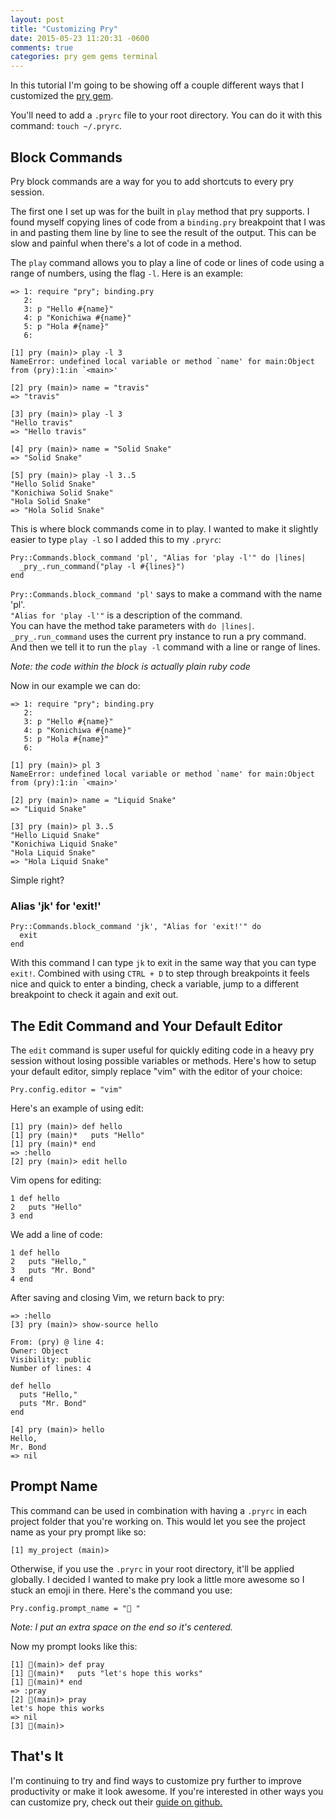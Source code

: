 ```yaml
---
layout: post
title: "Customizing Pry"
date: 2015-05-23 11:20:31 -0600
comments: true
categories: pry gem gems terminal
---
```


In this tutorial I'm going to be showing off a couple different ways that I customized the [pry gem](https://github.com/pry/pry).

You'll need to add a `.pryrc` file to your root directory. You can do it with this command: `touch ~/.pryrc`.

## Block Commands

Pry block commands are a way for you to add shortcuts to every pry session.

The first one I set up was for the built in `play` method that pry supports. I found myself copying lines of code from a `binding.pry` breakpoint that I was in and pasting them line by line to see the result of the output. This can be slow and painful when there's a lot of code in a method.

The `play` command allows you to play a line of code or lines of code using a range of numbers, using the flag `-l`. Here is an example:


```
=> 1: require "pry"; binding.pry
   2:
   3: p "Hello #{name}"
   4: p "Konichiwa #{name}"
   5: p "Hola #{name}"
   6:

[1] pry (main)> play -l 3
NameError: undefined local variable or method `name' for main:Object
from (pry):1:in `<main>'

[2] pry (main)> name = "travis"
=> "travis"

[3] pry (main)> play -l 3
"Hello travis"
=> "Hello travis"

[4] pry (main)> name = "Solid Snake"
=> "Solid Snake"

[5] pry (main)> play -l 3..5
"Hello Solid Snake"
"Konichiwa Solid Snake"
"Hola Solid Snake"
=> "Hola Solid Snake"
```

This is where block commands come in to play. I wanted to make it slightly easier to type `play -l` so I added this to my `.pryrc`:

```
Pry::Commands.block_command 'pl', "Alias for 'play -l'" do |lines|
  _pry_.run_command("play -l #{lines}")
end
```

`Pry::Commands.block_command 'pl'` says to make a command with the name 'pl'.  
`"Alias for 'play -l'"` is a description of the command.  
You can have the method take parameters with `do |lines|`.  
`_pry_.run_command` uses the current pry instance to run a pry command.  
And then we tell it to run the `play -l` command with a line or range of lines.

*Note: the code within the block is actually plain ruby code*

Now in our example we can do:

```
=> 1: require "pry"; binding.pry
   2:
   3: p "Hello #{name}"
   4: p "Konichiwa #{name}"
   5: p "Hola #{name}"
   6:

[1] pry (main)> pl 3
NameError: undefined local variable or method `name' for main:Object
from (pry):1:in `<main>'

[2] pry (main)> name = "Liquid Snake"
=> "Liquid Snake"

[3] pry (main)> pl 3..5
"Hello Liquid Snake"
"Konichiwa Liquid Snake"
"Hola Liquid Snake"
=> "Hola Liquid Snake"
```

Simple right? 

### Alias 'jk' for 'exit!'

```
Pry::Commands.block_command 'jk', "Alias for 'exit!'" do
  exit
end
```

With this command I can type `jk` to exit in the same way that you can type `exit!`. Combined with using `CTRL + D` to step through breakpoints it feels nice and quick to enter a binding, check a variable, jump to a different breakpoint to check it again and exit out.


## The Edit Command and Your Default Editor

The `edit` command is super useful for quickly editing code in a heavy pry session without losing possible variables or methods. Here's how to setup your default editor, simply replace "vim" with the editor of your choice:

`Pry.config.editor = "vim"`

Here's an example of using edit:

```
[1] pry (main)> def hello
[1] pry (main)*   puts "Hello"
[1] pry (main)* end
=> :hello
[2] pry (main)> edit hello
```

Vim opens for editing:

```
1 def hello
2   puts "Hello"
3 end
```

We add a line of code:

```
1 def hello
2   puts "Hello,"
3   puts "Mr. Bond"
4 end
```

After saving and closing Vim, we return back to pry:

```
=> :hello
[3] pry (main)> show-source hello

From: (pry) @ line 4:
Owner: Object
Visibility: public
Number of lines: 4

def hello
  puts "Hello,"
  puts "Mr. Bond"
end

[4] pry (main)> hello
Hello,
Mr. Bond
=> nil
```

## Prompt Name

This command can be used in combination with having a `.pryrc` in each project folder that you're working on. This would let you see the project name as your pry prompt like so:

`[1] my_project (main)>`

Otherwise, if you use the `.pryrc` in your root directory, it'll be applied globally. I decided I wanted to make pry look a little more awesome so I stuck an emoji in there. Here's the command you use:

`Pry.config.prompt_name = "🙏 "`

*Note: I put an extra space on the end so it's centered.*

Now my prompt looks like this:

```
[1] 🙏(main)> def pray
[1] 🙏(main)*   puts "let's hope this works"
[1] 🙏(main)* end
=> :pray
[2] 🙏(main)> pray
let's hope this works
=> nil
[3] 🙏(main)>
```

## That's It

I'm continuing to try and find ways to customize pry further to improve productivity or make it look awesome. If you're interested in other ways you can customize pry, check out their [guide on github.](https://github.com/pry/pry/wiki/Customization-and-configuration)
